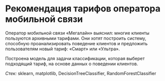 # Рекомендация тарифов оператора мобильной связи

Оператор мобильной связи «Мегалайн» выяснил: многие клиенты пользуются архивными тарифами. Они хотят построить систему, способную проанализировать поведение клиентов и предложить пользователям новый тариф: «Смарт» или «Ультра».

Построена модель для задачи классификации, которая выберет подходящий тариф, на основе данных о поведении клиентов.

*Стек:* sklearn, matplotlib, DecisionTreeClassifier, RandomForestClassifier
